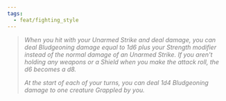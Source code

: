 ```yaml
---
tags:
  - feat/fighting_style
---
```

> *<span style="color:rgb(125, 125, 125)">When you hit with your Unarmed Strike and deal damage, you can deal Bludgeoning damage equal to 1d6 plus your Strength modifier instead of the normal damage of an Unarmed Strike. If you aren't holding any weapons or a Shield when you make the attack roll, the d6 becomes a d8.</span>*  
> 
> *<span style="color:rgb(125, 125, 125)">At the start of each of your turns, you can deal 1d4 Bludgeoning damage to one creature Grappled by you.</span>*